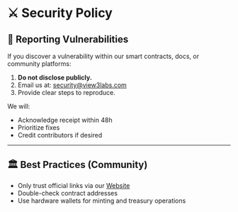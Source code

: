 # ⚔️ Security Policy

## 🦅 Reporting Vulnerabilities
If you discover a vulnerability within our smart contracts, docs, or community platforms:
1. **Do not disclose publicly.**
2. Email us at: security@view3labs.com
3. Provide clear steps to reproduce.

We will:
- Acknowledge receipt within 48h
- Prioritize fixes
- Credit contributors if desired

---

## 🏛 Best Practices (Community)
- Only trust official links via our [Website](https://view3labs.com/links)
- Double-check contract addresses
- Use hardware wallets for minting and treasury operations
